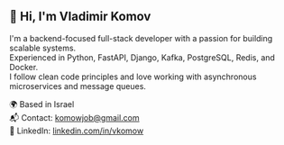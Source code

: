## 👋 Hi, I'm Vladimir Komov

I'm a backend-focused full-stack developer with a passion for building scalable systems.  
Experienced in Python, FastAPI, Django, Kafka, PostgreSQL, Redis, and Docker.  
I follow clean code principles and love working with asynchronous microservices and message queues.

🌍 Based in Israel  
📬 Contact: komowjob@gmail.com  
🔗 LinkedIn: [linkedin.com/in/vkomow](https://www.linkedin.com/in/vkomow)

